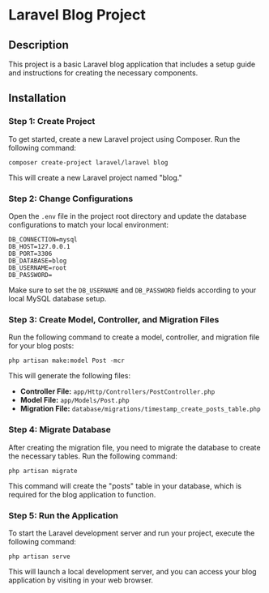 Laravel Blog Project
====================

Description
-----------

This project is a basic Laravel blog application that includes a setup guide and instructions for creating the necessary components.

Installation
------------

### Step 1: Create Project

To get started, create a new Laravel project using Composer. Run the following command:

 ```
composer create-project laravel/laravel blog
```

This will create a new Laravel project named "blog."

### Step 2: Change Configurations

Open the `.env` file in the project root directory and update the database configurations to match your local environment:

 ```
DB_CONNECTION=mysql
DB_HOST=127.0.0.1
DB_PORT=3306
DB_DATABASE=blog
DB_USERNAME=root
DB_PASSWORD=
```

Make sure to set the `DB_USERNAME` and `DB_PASSWORD` fields according to your local MySQL database setup.

### Step 3: Create Model, Controller, and Migration Files

Run the following command to create a model, controller, and migration file for your blog posts:

 ```
php artisan make:model Post -mcr
```

This will generate the following files:

- **Controller File:** `app/Http/Controllers/PostController.php`
- **Model File:** `app/Models/Post.php`
- **Migration File:** `database/migrations/timestamp_create_posts_table.php`
 
### Step 4: Migrate Database

After creating the migration file, you need to migrate the database to create the necessary tables. Run the following command:

 ```
php artisan migrate
```

This command will create the "posts" table in your database, which is required for the blog application to function.

### Step 5: Run the Application

To start the Laravel development server and run your project, execute the following command:

 ```
php artisan serve
```

This will launch a local development server, and you can access your blog application by visiting  in your web browser.